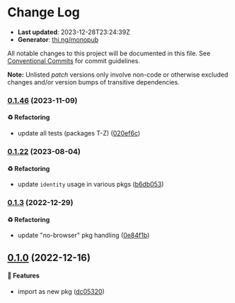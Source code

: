 # Change Log

- **Last updated**: 2023-12-28T23:24:39Z
- **Generator**: [thi.ng/monopub](https://thi.ng/monopub)

All notable changes to this project will be documented in this file.
See [Conventional Commits](https://conventionalcommits.org/) for commit guidelines.

**Note:** Unlisted _patch_ versions only involve non-code or otherwise excluded changes
and/or version bumps of transitive dependencies.

### [0.1.46](https://github.com/thi-ng/umbrella/tree/@thi.ng/transclude@0.1.46) (2023-11-09)

#### ♻️ Refactoring

- update all tests (packages T-Z) ([020ef6c](https://github.com/thi-ng/umbrella/commit/020ef6c))

### [0.1.22](https://github.com/thi-ng/umbrella/tree/@thi.ng/transclude@0.1.22) (2023-08-04)

#### ♻️ Refactoring

- update `identity` usage in various pkgs ([b6db053](https://github.com/thi-ng/umbrella/commit/b6db053))

### [0.1.3](https://github.com/thi-ng/umbrella/tree/@thi.ng/transclude@0.1.3) (2022-12-29)

#### ♻️ Refactoring

- update "no-browser" pkg handling ([0e84f1b](https://github.com/thi-ng/umbrella/commit/0e84f1b))

## [0.1.0](https://github.com/thi-ng/umbrella/tree/@thi.ng/transclude@0.1.0) (2022-12-16)

#### 🚀 Features

- import as new pkg ([dc05320](https://github.com/thi-ng/umbrella/commit/dc05320))

